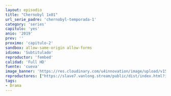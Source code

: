 ```yaml
---
layout: episodio
title: "Chernobyl 1x01"
url_serie_padre: 'chernobyl-temporada-1'
category: 'series'
capitulo: 'yes'
anio: '2019'
prev: ''
proximo: 'capitulo-2'
sandbox: allow-same-origin allow-forms
idioma: 'Subtitulado'
reproductor: 'fembed'
calidad: 'Full HD'
fuente: 'cueva'
image_banner: 'https://res.cloudinary.com/u4innovation/image/upload/v1560310449/chernobyl-banner-min_fgx16v.jpg'
reproductores: ["https://slave7.vanlong.stream/public/dist/index.html?id=3e5e2fa648de69718e6b249e8466b3a4&sub=https%3A%2F%2Fsub.cuevana2.io%2Fvtt-sub%2Fsub7%2FChernobyl.S01E01.vtt"]
tags:
- Drama
---
```













